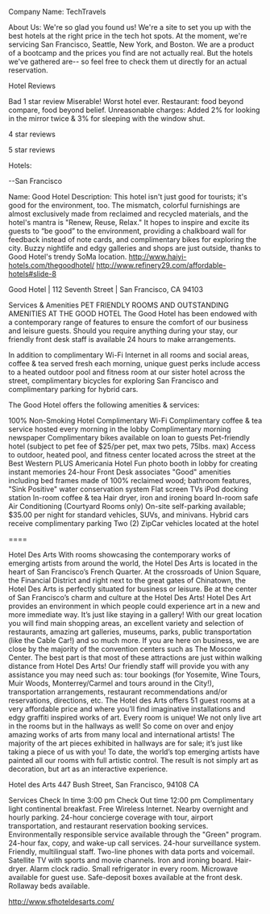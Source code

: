 Company Name: TechTravels

About Us: We're so glad you found us! We're a site to set you up with the best hotels at the right price in the tech hot spots. At the moment, we're servicing San Francisco, Seattle, New York, and Boston. We are a product of a bootcamp and the prices you find are not actually real. But the hotels we've gathered are-- so feel free to check them ut directly for an actual reservation. 

Hotel Reviews

Bad 1 star review
Miserable! Worst hotel ever. Restaurant: food beyond compare, food beyond belief. Unreasonable charges: Added 2% for looking in the mirror twice & 3% for sleeping with the window shut. 

4 star reviews

5 star reviews


Hotels:

--San Francisco

Name: Good Hotel
Description: This hotel isn't just good for tourists; it's good for the environment, too. The mismatch, colorful furnishings are almost exclusively made from reclaimed and recycled materials, and the hotel's mantra is "Renew, Reuse, Relax." It hopes to inspire and excite its guests to “be good” to the environment, providing a chalkboard wall for feedback instead of note cards, and complimentary bikes for exploring the city. Buzzy nightlife and edgy galleries and shops are just outside, thanks to Good Hotel's trendy SoMa location.
http://www.haiyi-hotels.com/thegoodhotel/
http://www.refinery29.com/affordable-hotels#slide-8

Good Hotel | 112 Seventh Street | San Francisco, CA 94103

Services & Amenities
PET FRIENDLY ROOMS AND OUTSTANDING AMENITIES AT THE GOOD HOTEL
The Good Hotel has been endowed with a contemporary range of features to ensure the comfort of our business and leisure guests. Should you require anything during your stay, our friendly front desk staff is available 24 hours to make arrangements.

In addition to complimentary Wi-Fi Internet in all rooms and social areas, coffee & tea served fresh each morning, unique guest perks include access to a heated outdoor pool and fitness room at our sister hotel across the street, complimentary bicycles for exploring San Francisco and complimentary parking for hybrid cars.

The Good Hotel offers the following amenities & services:

100% Non-Smoking Hotel
Complimentary Wi-Fi
Complimentary coffee & tea service hosted every morning in the lobby
Complimentary morning newspaper
Complimentary bikes available on loan to guests
Pet-friendly hotel (subject to pet fee of $25/per pet, max two pets, 75lbs. max)
Access to outdoor, heated pool, and fitness center located across the street at the Best Western PLUS Americania Hotel
Fun photo booth in lobby for creating instant memories
24-hour Front Desk associates
"Good" amenities including bed frames made of 100% reclaimed wood; bathroom features, "Sink Positive" water conservation system
Flat screen TVs
iPod docking station
In-room coffee & tea
Hair dryer, iron and ironing board
In-room safe
Air Conditioning (Courtyard Rooms only)
On-site self-parking available; $35.00 per night for standard vehicles, SUVs, and minivans.
Hybrid cars receive complimentary parking
Two (2) ZipCar vehicles located at the hotel

====

Hotel Des Arts
With rooms showcasing the contemporary works of emerging artists from around the world, the Hotel Des Arts is located in the heart of San Francisco’s French Quarter. At the crossroads of Union Square, the Financial District and right next to the great gates of Chinatown, the Hotel Des Arts is perfectly situated for business or leisure. Be at the center of San Francisco’s charm and culture at the Hotel Des Arts!
Hotel Des Art provides an environment in which people could experience art in a new and more immediate way. It’s just like staying in a gallery! 
With our great location you will find main shopping areas, an excellent variety and selection of restaurants, amazing art galleries, museums, parks, public transportation (like the Cable Car!) and so much more. If you are here on business, we are close by the majority of the convention centers such as The Moscone Center. The best part is that most of these attractions are just within walking distance from Hotel Des Arts! 
Our friendly staff will provide you with any assistance you may need such as: tour bookings (for Yosemite, Wine Tours, Muir Woods, Monterrey/Carmel and tours around in the City!), transportation arrangements, restaurant recommendations and/or reservations, directions, etc. 
The Hotel des Arts offers 51 guest rooms at a very affordable price and where you’ll find imaginative installations and edgy graffiti inspired works of art. Every room is unique! 
We not only live art in the rooms but in the hallways as well! So come on over and enjoy amazing works of arts from many local and international artists! The majority of the art pieces exhibited in hallways are for sale; it’s just like taking a piece of us with you! 
To date, the world’s top emerging artists have painted all our rooms with full artistic control. The result is not simply art as decoration, but art as an interactive experience. 

Hotel des Arts
447 Bush Street,
San Francisco, 94108 CA

Services
Check In time     3:00 pm
Check Out time 12:00 pm
Complimentary light continental breakfast.
Free Wireless Internet.
Nearby overnight and hourly parking.
24-hour concierge coverage with tour, airport transportation, and restaurant reservation booking services.
Environmentally responsible service available through the "Green" program.
24-hour fax, copy, and wake-up call services.
24-hour surveillance system.
Friendly, multilingual staff.
Two-line phones with data ports and voicemail.
Satellite TV with sports and movie channels.
Iron and ironing board.
Hair-dryer.
Alarm clock radio.
Small refrigerator in every room.
Microwave available for guest use.
Safe-deposit boxes available at the front desk.
Rollaway beds available.

http://www.sfhoteldesarts.com/
